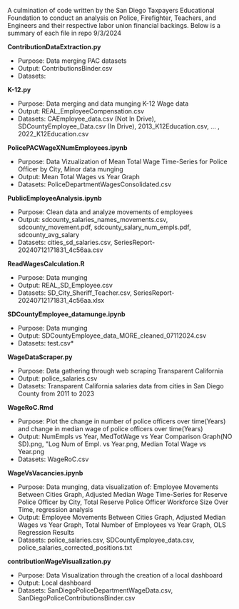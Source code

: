 A culmination of code written by the San Diego Taxpayers Educational Foundation to conduct an analysis on Police, Firefighter, Teachers, and Engineers and their respective labor union financial backings.
Below is a summary of each file in repo 9/3/2024

**ContributionDataExtraction.py**
- Purpose: Data merging PAC datasets
- Output: ContributionsBinder.csv
- Datasets: 

**K-12.py**
- Purpose: Data merging and data munging K-12 Wage data
- Output: REAL_EmployeeCompensation.csv
- Datasets: CAEmployee_data.csv (Not In Drive), SDCountyEmployee_Data.csv (In Drive), 2013_K12Education.csv, ... , 2022_K12Education.csv


**PolicePACWageXNumEmployees.ipynb**
- Purpose: Data Vizualization of Mean Total Wage Time-Series for Police Officer by City, Minor data munging
- Output: Mean Total Wages vs Year Graph
- Datasets: PoliceDepartmentWagesConsolidated.csv

**PublicEmployeeAnalysis.ipynb**
- Purpose: Clean data and analyze movements of employees
- Output: sdcounty_salaries_names_movements.csv, sdcounty_movement.pdf, sdcounty_salary_num_empls.pdf, sdcounty_avg_salary
- Datasets: cities_sd_salaries.csv, SeriesReport-20240712171831_4c56aa.csv

**ReadWagesCalculation.R**
- Purpose: Data munging
- Output: REAL_SD_Employee.csv
- Datasets: SD_City_Sheriff_Teacher.csv, SeriesReport-20240712171831_4c56aa.xlsx

**SDCountyEmployee_datamunge.ipynb**
- Purpose: Data munging
- Output: SDCountyEmployee_data_MORE_cleaned_07112024.csv
- Datasets: test.csv*

**WageDataScraper.py**
- Purpose: Data gathering through web scraping Transparent California
- Output: police_salaries.csv
- Datasets: Transparent California salaries data from cities in San Diego County from 2011 to 2023

**WageRoC.Rmd**
- Purpose: Plot the change in number of police officers over time(Years) and change in median wage of police officers over time(Years)
- Output: NumEmpls vs Year, MedTotWage vs Year Comparison Graph(NO SD).png, "Log Num of Empl. vs Year.png, Median Total Wage vs Year.png
- Datasets: WageRoC.csv

**WageVsVacancies.ipynb**
- Purpose: Data munging, data visualization of: Employee Movements Between Cities Graph, Adjusted Median Wage Time-Series for Reserve Police Officer by City, Total Reserve Police Officer Workforce Size Over Time, regression analysis
- Output: Employee Movements Between Cities Graph, Adjusted Median Wages vs Year Graph, Total Number of Employees vs Year Graph, OLS Regression Results
- Datasets: police_salaries.csv, SDCountyEmployee_data.csv, police_salaries_corrected_positions.txt

**contributionWageVisualization.py** 
- Purpose: Data Visualization through the creation of a local dashboard
- Output: Local dashboard
- Datasets: SanDiegoPoliceDepartmentWageData.csv, SanDiegoPoliceContributionsBinder.csv


